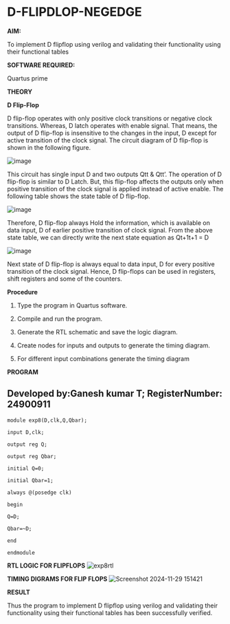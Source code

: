 # D-FLIPDLOP-NEGEDGE

**AIM:**

To implement  D flipflop using verilog and validating their functionality using their functional tables

**SOFTWARE REQUIRED:**

Quartus prime

**THEORY**

**D Flip-Flop**

D flip-flop operates with only positive clock transitions or negative clock transitions. Whereas, D latch operates with enable signal. That means, the output of D flip-flop is insensitive to the changes in the input, D except for active transition of the clock signal. The circuit diagram of D flip-flop is shown in the following figure.

![image](https://github.com/naavaneetha/D-FLIPDLOP-NEGEDGE/assets/154305477/48c81fe8-bc3f-40e7-95e2-519fc155ad51)

This circuit has single input D and two outputs Qtt & Qtt’. The operation of D flip-flop is similar to D Latch. But, this flip-flop affects the outputs only when positive transition of the clock signal is applied instead of active enable. The following table shows the state table of D flip-flop.

![image](https://github.com/naavaneetha/D-FLIPDLOP-NEGEDGE/assets/154305477/e5f3fda7-68ec-4a3a-a0a4-cf6f9cc4ab55)

Therefore, D flip-flop always Hold the information, which is available on data input, D of earlier positive transition of clock signal. From the above state table, we can directly write the next state equation as Qt+1t+1 = D

![image](https://github.com/naavaneetha/D-FLIPDLOP-NEGEDGE/assets/154305477/8592c0d8-2917-4142-91b9-d6c30dd891d2)

Next state of D flip-flop is always equal to data input, D for every positive transition of the clock signal. Hence, D flip-flops can be used in registers, shift registers and some of the counters.

**Procedure**

1. Type the program in Quartus software.

2. Compile and run the program.

3. Generate the RTL schematic and save the logic diagram.

4. Create nodes for inputs and outputs to generate the timing diagram.

5. For different input combinations generate the timing diagram

**PROGRAM**

 ## Developed by:Ganesh kumar T; RegisterNumber: 24900911
    module exp8(D,clk,Q,Qbar);
    
    input D,clk;
    
    output reg Q;
    
    output reg Qbar;
    
    initial Q=0;
    
    initial Qbar=1;
    
    always @(posedge clk)
    
    begin
    
    Q=D;
    
    Qbar=~D;
    
    end
    
    endmodule

**RTL LOGIC FOR FLIPFLOPS**
![exp8rtl](https://github.com/user-attachments/assets/81561bc9-a17b-4074-b54b-4d3f390fd069)


**TIMING DIGRAMS FOR FLIP FLOPS**
![Screenshot 2024-11-29 151421](https://github.com/user-attachments/assets/8f160f92-6350-4abd-96b7-e0522acf4d20)


**RESULT**

Thus the program to implement D flipflop using verilog and validating their functionality using their functional tables has been successfully verified.
